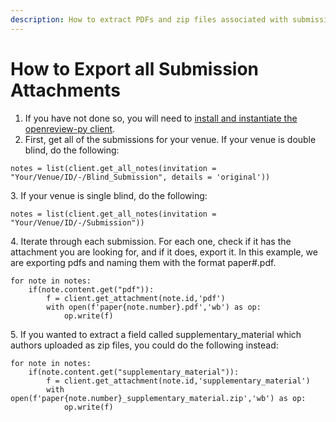 ```yaml
---
description: How to extract PDFs and zip files associated with submissions.
---
```


# How to Export all Submission Attachments

1. If you have not done so, you will need to [install and instantiate the openreview-py client](../../getting-started/using-the-api/installing-and-instantiating-the-python-client.md).&#x20;
2. First, get all of the submissions for your venue. If your venue is double blind, do the following:&#x20;

```
notes = list(client.get_all_notes(invitation = "Your/Venue/ID/-/Blind_Submission", details = 'original'))
```

3\. If your venue is single blind, do the following:&#x20;

```
notes = list(client.get_all_notes(invitation = "Your/Venue/ID/-/Submission"))
```

4\. Iterate through each submission. For each one, check if it has the attachment you are looking for, and if it does, export it. In this example, we are exporting pdfs and naming them with the format paper#.pdf.

```
for note in notes:
    if(note.content.get("pdf")):
        f = client.get_attachment(note.id,'pdf')
        with open(f'paper{note.number}.pdf','wb') as op: 
            op.write(f)
```

5\. If you wanted to extract a field called supplementary\_material which authors uploaded as zip files, you could do the following instead:&#x20;

```
for note in notes:
    if(note.content.get("supplementary_material")):
        f = client.get_attachment(note.id,'supplementary_material')
        with open(f'paper{note.number}_supplementary_material.zip','wb') as op: 
            op.write(f)
```
